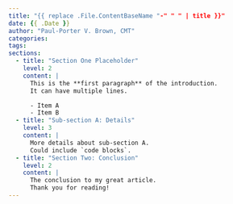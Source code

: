```yaml
---
title: "{{ replace .File.ContentBaseName "-" " " | title }}"
date: {{ .Date }}
author: "Paul-Porter V. Brown, CMT"
categories:
tags:
sections:
  - title: "Section One Placeholder"
    level: 2
    content: |
      This is the **first paragraph** of the introduction.
      It can have multiple lines.

      - Item A
      - Item B
  - title: "Sub-section A: Details"
    level: 3
    content: |
      More details about sub-section A.
      Could include `code blocks`.
  - title: "Section Two: Conclusion"
    level: 2
    content: |
      The conclusion to my great article.
      Thank you for reading!
---
```

